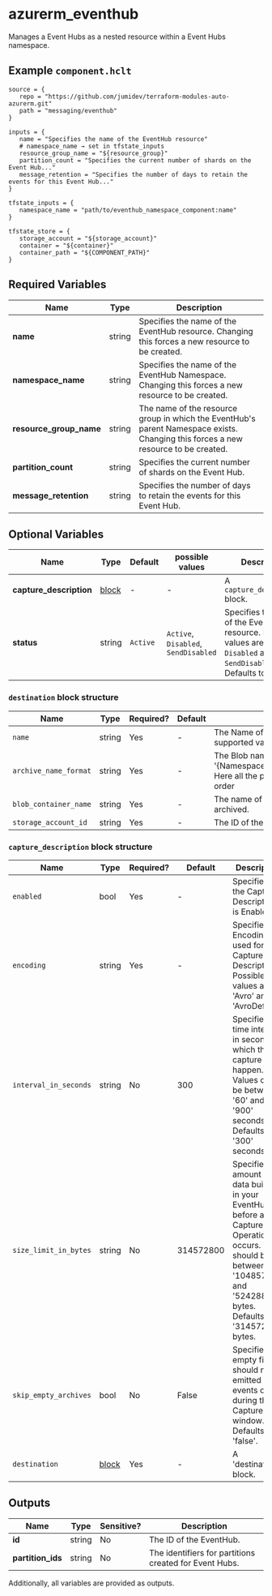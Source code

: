 # azurerm_eventhub

Manages a Event Hubs as a nested resource within a Event Hubs namespace.

## Example `component.hclt`

```hcl
source = {
   repo = "https://github.com/jumidev/terraform-modules-auto-azurerm.git"   
   path = "messaging/eventhub"   
}

inputs = {
   name = "Specifies the name of the EventHub resource"   
   # namespace_name → set in tfstate_inputs
   resource_group_name = "${resource_group}"   
   partition_count = "Specifies the current number of shards on the Event Hub..."   
   message_retention = "Specifies the number of days to retain the events for this Event Hub..."   
}

tfstate_inputs = {
   namespace_name = "path/to/eventhub_namespace_component:name"   
}

tfstate_store = {
   storage_account = "${storage_account}"   
   container = "${container}"   
   container_path = "${COMPONENT_PATH}"   
}

```

## Required Variables

| Name | Type |  Description |
| ---- | --------- |  ----------- |
| **name** | string |  Specifies the name of the EventHub resource. Changing this forces a new resource to be created. | 
| **namespace_name** | string |  Specifies the name of the EventHub Namespace. Changing this forces a new resource to be created. | 
| **resource_group_name** | string |  The name of the resource group in which the EventHub's parent Namespace exists. Changing this forces a new resource to be created. | 
| **partition_count** | string |  Specifies the current number of shards on the Event Hub. | 
| **message_retention** | string |  Specifies the number of days to retain the events for this Event Hub. | 

## Optional Variables

| Name | Type |  Default  |  possible values |  Description |
| ---- | --------- |  ----------- | ----------- | ----------- |
| **capture_description** | [block](#capture_description-block-structure) |  -  |  -  |  A `capture_description` block. | 
| **status** | string |  `Active`  |  `Active`, `Disabled`, `SendDisabled`  |  Specifies the status of the Event Hub resource. Possible values are `Active`, `Disabled` and `SendDisabled`. Defaults to `Active`. | 

### `destination` block structure

| Name | Type | Required? | Default | Description |
| ---- | ---- | --------- | ------- | ----------- |
| `name` | string | Yes | - | The Name of the Destination where the capture should take place. At this time the only supported value is 'EventHubArchive.AzureBlockBlob'. |
| `archive_name_format` | string | Yes | - | The Blob naming convention for archiving. e.g. '{Namespace}/{EventHub}/{PartitionId}/{Year}/{Month}/{Day}/{Hour}/{Minute}/{Second}'. Here all the parameters (Namespace,EventHub .. etc) are mandatory irrespective of order |
| `blob_container_name` | string | Yes | - | The name of the Container within the Blob Storage Account where messages should be archived. |
| `storage_account_id` | string | Yes | - | The ID of the Blob Storage Account where messages should be archived. |

### `capture_description` block structure

| Name | Type | Required? | Default | Description |
| ---- | ---- | --------- | ------- | ----------- |
| `enabled` | bool | Yes | - | Specifies if the Capture Description is Enabled. |
| `encoding` | string | Yes | - | Specifies the Encoding used for the Capture Description. Possible values are 'Avro' and 'AvroDeflate'. |
| `interval_in_seconds` | string | No | 300 | Specifies the time interval in seconds at which the capture will happen. Values can be between '60' and '900' seconds. Defaults to '300' seconds. |
| `size_limit_in_bytes` | string | No | 314572800 | Specifies the amount of data built up in your EventHub before a Capture Operation occurs. Value should be between '10485760' and '524288000' bytes. Defaults to '314572800' bytes. |
| `skip_empty_archives` | bool | No | False | Specifies if empty files should not be emitted if no events occur during the Capture time window. Defaults to 'false'. |
| `destination` | [block](#destination-block-structure) | Yes | - | A 'destination' block. |



## Outputs

| Name | Type | Sensitive? | Description |
| ---- | ---- | --------- | --------- |
| **id** | string | No  | The ID of the EventHub. | 
| **partition_ids** | string | No  | The identifiers for partitions created for Event Hubs. | 

Additionally, all variables are provided as outputs.
